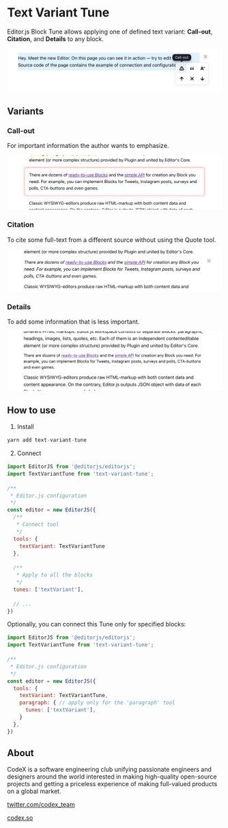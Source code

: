 # Text Variant Tune

Editor.js Block Tune allows applying one of defined text variant: **Call-out**, **Citation**, and **Details** to any block.

<img src="./assets/tunes-overview.png" width="600" />

## Variants

### Call-out

For important information the author wants to emphasize.

<img src="./assets/call-out.png" width="600" />

### Citation

To cite some full-text from a different source without using the Quote tool.

<img src="./assets/citation.png" width="600" />

### Details

To add some information that is less important.

<img src="./assets/details.png" width="600" />

## How to use

1. Install

```js
yarn add text-variant-tune
```

2. Connect

```js
import EditorJS from '@editorjs/editorjs';
import TextVariantTune from 'text-variant-tune';

/**
 * Editor.js configuration
 */
const editor = new EditorJS({
  /**
   * Connect tool
   */
  tools: {
    textVariant: TextVariantTune
  },

  /**
   * Apply to all the blocks
   */
  tunes: ['textVariant'],

  // ...
})
```

Optionally, you can connect this Tune only for specified blocks:

```js
import EditorJS from '@editorjs/editorjs';
import TextVariantTune from 'text-variant-tune';

/**
 * Editor.js configuration
 */
const editor = new EditorJS({
  tools: {
    textVariant: TextVariantTune,
    paragraph: { // apply only for the 'paragraph' tool
      tunes: ['textVariant'],
    }
  },
})
```

## About

CodeX is a software engineering club unifying passionate engineers and designers around the world interested in making high-quality open-source projects and getting a priceless experience of making full-valued products on a global market.

[twitter.com/codex_team](https://twitter.com/codex_team)

[codex.so](https://codex.so)

